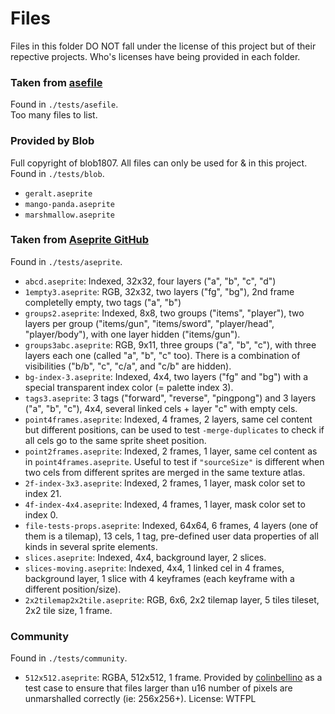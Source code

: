 # Files
Files in this folder DO NOT fall under the license of this project but of their repective projects. Who's licenses have being provided in each folder.

### Taken from [asefile](https://github.com/alpine-alpaca/asefile/tree/main/tests/data)
Found in `./tests/asefile`.   
Too many files to list.

### Provided by Blob
Full copyright of blob1807. All files can only be used for & in this project.  
Found in `./tests/blob`.
* `geralt.aseprite`
* `mango-panda.aseprite`
* `marshmallow.aseprite`

### Taken from  [Aseprite GitHub](https://github.com/aseprite/aseprite/tree/main/tests/sprites)
Found in `./tests/aseprite`.
* `abcd.aseprite`: Indexed, 32x32, four layers ("a", "b", "c", "d")
* `1empty3.aseprite`: RGB, 32x32, two layers ("fg", "bg"), 2nd frame
    completelly empty, two tags ("a", "b")
* `groups2.aseprite`: Indexed, 8x8, two groups ("items", "player"),
    two layers per group ("items/gun", "items/sword", "player/head",
    "player/body"), with one layer hidden ("items/gun").
* `groups3abc.aseprite`: RGB, 9x11, three groups ("a", "b", "c"), with
    three layers each one (called "a", "b", "c" too). There is a
    combination of visibilities ("b/b", "c", "c/a", and "c/b" are
    hidden).
* `bg-index-3.aseprite`: Indexed, 4x4, two layers ("fg" and "bg")
    with a special transparent index color (= palette index 3).
* `tags3.aseprite`: 3 tags ("forward", "reverse", "pingpong") and 3
    layers ("a", "b", "c"), 4x4, several linked cels + layer "c" with
    empty cels.
* `point4frames.aseprite`: Indexed, 4 frames, 2 layers, same cel
    content but different positions, can be used to test
  `-merge-duplicates` to check if all cels go to the same sprite sheet
    position.
* `point2frames.aseprite`: Indexed, 2 frames, 1 layer, same cel
    content as in `point4frames.aseprite`. Useful to test if
    `"sourceSize"` is different when two cels from different sprites are
    merged in the same texture atlas.
* `2f-index-3x3.aseprite`: Indexed, 2 frames, 1 layer, mask color set
    to index 21.
* `4f-index-4x4.aseprite`: Indexed, 4 frames, 1 layer, mask color set
    to index 0.
* `file-tests-props.aseprite`: Indexed, 64x64, 6 frames, 4 layers (one
    of them is a tilemap), 13 cels, 1 tag, pre-defined user data
    properties of all kinds in several sprite elements.
* `slices.aseprite`: Indexed, 4x4, background layer, 2 slices.
* `slices-moving.aseprite`: Indexed, 4x4, 1 linked cel in 4 frames,
    background layer, 1 slice with 4 keyframes (each keyframe with a
    different position/size).
* `2x2tilemap2x2tile.aseprite`: RGB, 6x6, 2x2 tilemap layer, 5 tiles tileset,
    2x2 tile size, 1 frame.

### Community
Found in `./tests/community`.
* `512x512.aseprite`: RGBA, 512x512, 1 frame. Provided by [colinbellino](https://github.com/colinbellino) as a test case to ensure that files larger than u16 number of pixels are unmarshalled correctly (ie: 256x256+). License: WTFPL